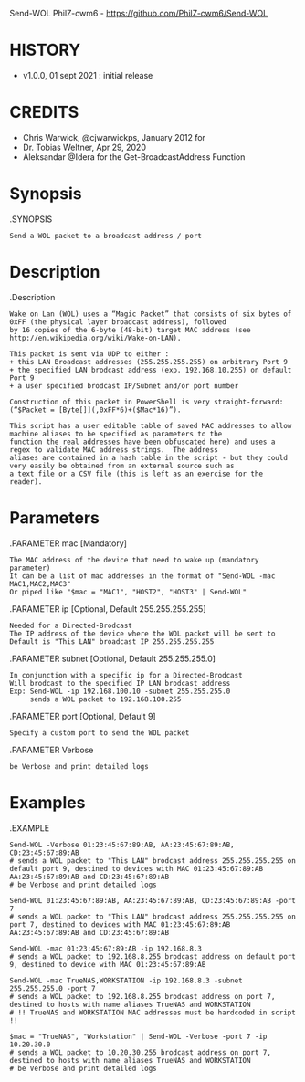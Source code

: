 Send-WOL
PhilZ-cwm6 - https://github.com/PhilZ-cwm6/Send-WOL

# HISTORY
- v1.0.0, 01 sept 2021 : initial release

# CREDITS
- Chris Warwick, @cjwarwickps, January 2012 for 
- Dr. Tobias Weltner, Apr 29, 2020
- Aleksandar @Idera for the Get-BroadcastAddress Function

# Synopsis
.SYNOPSIS

    Send a WOL packet to a broadcast address / port

# Description
.Description

    Wake on Lan (WOL) uses a “Magic Packet” that consists of six bytes of 0xFF (the physical layer broadcast address), followed
    by 16 copies of the 6-byte (48-bit) target MAC address (see http://en.wikipedia.org/wiki/Wake-on-LAN).

    This packet is sent via UDP to either :
    + this LAN Broadcast addresses (255.255.255.255) on arbitrary Port 9
    + the specified LAN brodcast address (exp. 192.168.10.255) on default Port 9
    + a user specified brodcast IP/Subnet and/or port number

    Construction of this packet in PowerShell is very straight-forward: (“$Packet = [Byte[]](,0xFF*6)+($Mac*16)”).

    This script has a user editable table of saved MAC addresses to allow machine aliases to be specified as parameters to the
    function the real addresses have been obfuscated here) and uses a regex to validate MAC address strings.  The address
    aliases are contained in a hash table in the script - but they could very easily be obtained from an external source such as
    a text file or a CSV file (this is left as an exercise for the reader).

# Parameters
.PARAMETER mac [Mandatory]

    The MAC address of the device that need to wake up (mandatory parameter)
    It can be a list of mac addresses in the format of "Send-WOL -mac MAC1,MAC2,MAC3"
    Or piped like "$mac = "MAC1", "HOST2", "HOST3" | Send-WOL"

.PARAMETER ip [Optional, Default 255.255.255.255]

    Needed for a Directed-Brodcast
    The IP address of the device where the WOL packet will be sent to
    Default is "This LAN" broadcast IP 255.255.255.255

.PARAMETER subnet [Optional, Default 255.255.255.0]

    In conjunction with a specific ip for a Directed-Brodcast
    Will brodcast to the specified IP LAN brodcast address
    Exp: Send-WOL -ip 192.168.100.10 -subnet 255.255.255.0
         sends a WOL packet to 192.168.100.255

.PARAMETER port [Optional, Default 9]

    Specify a custom port to send the WOL packet

.PARAMETER Verbose

    be Verbose and print detailed logs

# Examples
.EXAMPLE

    Send-WOL -Verbose 01:23:45:67:89:AB, AA:23:45:67:89:AB, CD:23:45:67:89:AB
    # sends a WOL packet to "This LAN" brodcast address 255.255.255.255 on default port 9, destined to devices with MAC 01:23:45:67:89:AB AA:23:45:67:89:AB and CD:23:45:67:89:AB
    # be Verbose and print detailed logs

    Send-WOL 01:23:45:67:89:AB, AA:23:45:67:89:AB, CD:23:45:67:89:AB -port 7
    # sends a WOL packet to "This LAN" brodcast address 255.255.255.255 on port 7, destined to devices with MAC 01:23:45:67:89:AB AA:23:45:67:89:AB and CD:23:45:67:89:AB

    Send-WOL -mac 01:23:45:67:89:AB -ip 192.168.8.3
    # sends a WOL packet to 192.168.8.255 brodcast address on default port 9, destined to device with MAC 01:23:45:67:89:AB

    Send-WOL -mac TrueNAS,WORKSTATION -ip 192.168.8.3 -subnet 255.255.255.0 -port 7
    # sends a WOL packet to 192.168.8.255 brodcast address on port 7, destined to hosts with name aliases TrueNAS and WORKSTATION
    # !! TrueNAS and WORKSTATION MAC addresses must be hardcoded in script !!

    $mac = "TrueNAS", "Workstation" | Send-WOL -Verbose -port 7 -ip 10.20.30.0
    # sends a WOL packet to 10.20.30.255 brodcast address on port 7, destined to hosts with name aliases TrueNAS and WORKSTATION
    # be Verbose and print detailed logs
